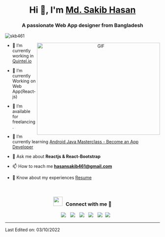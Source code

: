 <h1 align="center">Hi 👋, I'm <a href="velopersakib.xyz" target="blank">
Md. Sakib Hasan</a></h1>
<h3 align="center">A passionate Web App designer from Bangladesh</h3>

<p align="left"> <img src="https://komarev.com/ghpvc/?username=skb461&label=Profile%20views&color=0e75b6&style=flat" alt="skb461" /> </p>

<a target="_blank" align="center">
  <img align="right" top="500" height="300" width="400" alt="GIF" src="https://media.giphy.com/media/SWoSkN6DxTszqIKEqv/giphy.gif">
</a>

- 🔭 I’m currently working in <a href="https://quintel.io" target="blank">Quintel.io</a>

- 🌱 I’m currently Working on Web App(React-js)

- 🤝 I’m available for freelancing.

- 🌱 I’m currently learning <a href="https://www.udemy.com/course/master-android-7-nougat-java-app-development-step-by-step/" target="blank">Android Java Masterclass - Become an App Developer</a>

- 💬 Ask me about **Reactjs & React-Bootstrap**

- 📫 How to reach me **hasansakib461@gmail.com**

- 📄 Know about my experiences <a href="https://drive.google.com/file/d/1b9UEOC5Vhw_1ek3GEBjx05kz873ZnPnI/view?usp=sharing" target="blank">Resume</a>
<br/>
<h3 align="center" > <img src="https://media.giphy.com/media/iY8CRBdQXODJSCERIr/giphy.gif" width="30" height="30" style="margin-right: 10px;">Connect with me 🤝 </h3>

<p align="center">

 <div align="center"  class="icons-social" style="margin-left: 10px;">
        <a style="margin-left: 10px;"  target="_blank" href="https://www.linkedin.com/in/sakib-hasan-3996681ab/">
			<img src="https://img.icons8.com/doodle/40/000000/linkedin--v2.png"></a>
        <a style="margin-left: 10px;" target="_blank" href="https://github.com/skb461">
		<img src="https://img.icons8.com/doodle/40/000000/github--v1.png"></a>
	     <a style="margin-left: 10px;" target="_blank" href="https://www.instagram.com/sakib.h.1999/">
			<img src="https://img.icons8.com/doodle/40/000000/instagram-new--v2.png"></a>
	     <a style="margin-left: 10px;" target="_blank" href="https://www.facebook.com/sakib.hasan.461">
			<img src="https://img.icons8.com/doodle/48/000000/facebook-new.png"></a>
		<a style="margin-left: 10px;" target="_blank" href="https://www.youtube.com/channel/UC0mBKYg9bxp3or71OdE-vfw/featured">
				<img src="https://img.icons8.com/doodle/1x/youtube--v2.png" ></a>
		<a style="margin-left: 5px;" target="_blank" href="https://drive.google.com/file/d/1b9UEOC5Vhw_1ek3GEBjx05kz873ZnPnI/view?usp=sharing">
					<img src="https://img.icons8.com/plasticine/0.5x/resume.png" ></a>
      </div>

</p>

---

Last Edited on: 03/10/2022

